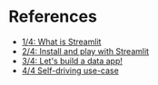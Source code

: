 # References

- [1/4: What is Streamlit](https://www.youtube.com/watch?v=R2nr1uZ8ffc)
- [2/4: Install and play with Streamlit](https://www.youtube.com/watch?v=sxLNCDnqyFc)
- [3/4: Let's build a data app!](https://www.youtube.com/watch?v=VtrFjkSGgKM)
- [4/4 Self-driving use-case](https://www.youtube.com/watch?v=z8vgmvtgxCs)
